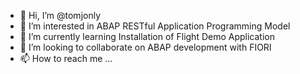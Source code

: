 - 👋 Hi, I’m @tomjonly
- 👀 I’m interested in ABAP RESTful Application Programming Model
- 🌱 I’m currently learning Installation of Flight Demo Application
- 💞️ I’m looking to collaborate on ABAP development with FIORI
- 📫 How to reach me ...

<!---
tomjonly/tomjonly is a ✨ special ✨ repository because its `README.md` (this file) appears on your GitHub profile.
You can click the Preview link to take a look at your changes.
--->

